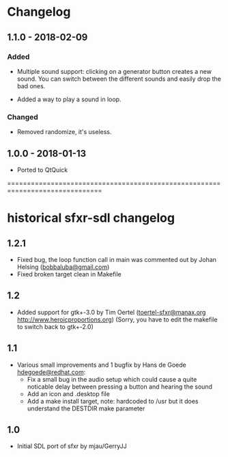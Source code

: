 # Changelog

## 1.1.0 - 2018-02-09

### Added
- Multiple sound support: clicking on a generator button creates a new sound.
  You can switch between the different sounds and easily drop the bad ones.

- Added a way to play a sound in loop.

### Changed
- Removed randomize, it's useless.

## 1.0.0 - 2018-01-13

- Ported to QtQuick

==============================================================================

# historical sfxr-sdl changelog

## 1.2.1
- Fixed bug, the loop function call in main was commented out by Johan Helsing
  (bobbaluba@gmail.com)
- Fixed broken target clean in Makefile

## 1.2
- Added support for gtk+-3.0 by Tim Oertel (toertel-sfxr@manax.org
  http://www.heroicproportions.org) (Sorry, you have to edit the makefile to
  switch back to gtk+-2.0)

## 1.1
- Various small improvements and 1 bugfix by Hans de Goede
  <hdegoede@redhat.com>:
  - Fix a small bug in the audio setup which could cause a quite noticable
    delay between pressing a button and hearing the sound
  - Add an icon and .desktop file
  - Add a make install target, note:  hardcoded to /usr but it does understand
    the DESTDIR make parameter

## 1.0
- Initial SDL port of sfxr by mjau/GerryJJ
